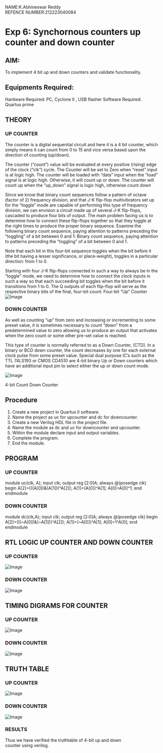 NAME:K.Abhineswar Reddy<br>
REFENCE NUMBER:212223040084



# Exp 6: Synchornous counters up counter and down counter 
## AIM: 
To implement 4 bit up and down counters and validate functionality.
## Equipments Required:
Hardware Required: PC, Cyclone II , USB flasher
Software Required: Quartus prime
## THEORY 

### UP COUNTER 
The counter is a digital sequential circuit and here it is a 4 bit counter, which simply means it can count from 0 to 15 and vice versa based upon the direction of counting (up/down). 

The counter (“count“) value will be evaluated at every positive (rising) edge of the clock (“clk“) cycle.
The Counter will be set to Zero when “reset” input is at logic high.
The counter will be loaded with “data” input when the “load” signal is at logic high. Otherwise, it will count up or down.
The counter will count up when the “up_down” signal is logic high, otherwise count down

Since we know that binary count sequences follow a pattern of octave (factor of 2) frequency division, and that J-K flip-flop multivibrators set up for the “toggle” mode are capable of performing this type of frequency division, we can envision a circuit made up of several J-K flip-flops, cascaded to produce four bits of output.
The main problem facing us is to determine how to connect these flip-flops together so that they toggle at the right times to produce the proper binary sequence.
Examine the following binary count sequence, paying attention to patterns preceding the “toggling” of a bit between 0 and 1:
Binary count sequence, paying attention to patterns preceding the “toggling” of a bit between 0 and 1.

Note that each bit in this four-bit sequence toggles when the bit before it (the bit having a lesser significance, or place-weight), toggles in a particular direction: from 1 to 0.

Starting with four J-K flip-flops connected in such a way to always be in the “toggle” mode, we need to determine how to connect the clock inputs in such a way so that each succeeding bit toggles when the bit before it transitions from 1 to 0.
The Q outputs of each flip-flop will serve as the respective binary bits of the final, four-bit count:
Four-bit “Up” Counter
![Image](https://github.com/23012312/Exp-7-Synchornous-counters-/assets/150009714/60ccaddf-a84e-41eb-81e5-cb2c46c87a08)



### DOWN COUNTER 

As well as counting “up” from zero and increasing or incrementing to some preset value, it is sometimes necessary to count “down” from a predetermined value to zero allowing us to produce an output that activates when the zero count or some other pre-set value is reached.

This type of counter is normally referred to as a Down Counter, (CTD). In a binary or BCD down counter, the count decreases by one for each external clock pulse from some preset value. Special dual purpose IC’s such as the TTL 74LS193 or CMOS CD4510 are 4-bit binary Up or Down counters which have an additional input pin to select either the up or down count mode.

![Image](https://github.com/23012312/Exp-7-Synchornous-counters-/assets/150009714/b7d9e019-49a5-432f-b0f1-afa3e5ffccef)


4-bit Count Down Counter

## Procedure
1. Create a new project in Quartus II software.
2. Name the project as uc for upcounter and dc for downcounter.
3. Create a new Verilog HDL file in the project file.
4. Name the module as dc and uc for downcounter and upcounter.
5. Within the module declare input and output variables.
6. Complete the program.
7. End the module.

## PROGRAM 
### UP COUNTER

module uc(clk, A);
input clk;
output reg [2:0]A;
always @(posedge clk)
begin
A[2]=(((A[0])&(A[1]))^A[2]);
A[1]=(A[0])^A[1];
A[0]=A[0]^1;
end
endmodule

### DOWN COUNTER

module dc(clk,A);
input clk;
output reg [2:0]A;
always @(posedge clk)
begin
A[2]=(((~A[0])&(~A[1]))^A[2]);
A[1]=(~A[0])^A[1];
A[0]=1^A[0];
end
endmodule


## RTL LOGIC UP COUNTER AND DOWN COUNTER  
### UP COUNTER
![Image](https://github.com/23012312/Exp-7-Synchornous-counters-/assets/150009714/4e0539dc-586e-4a81-910a-9714cb1865fc)

 
### DOWN COUNTER

![Image](https://github.com/23012312/Exp-7-Synchornous-counters-/assets/150009714/1ee17b01-c272-416c-a6be-3f1a495262c3)



 
## TIMING DIGRAMS FOR COUNTER  
### UP COUNTER

![Image](https://github.com/23012312/Exp-7-Synchornous-counters-/assets/150009714/78a554ff-e083-4478-9b74-8f82fbf79906)



### DOWN COUNTER


![Image](https://github.com/23012312/Exp-7-Synchornous-counters-/assets/150009714/c7470f5d-fcad-428e-92a5-021c218e2c9e)




 
## TRUTH TABLE
### UP COUNTER

![Image](https://github.com/23012312/Exp-7-Synchornous-counters-/assets/150009714/892b1211-a49a-4583-a604-fab737dc580b)

 
### DOWN COUNTER

![Image](https://github.com/23012312/Exp-7-Synchornous-counters-/assets/150009714/dcdf36cc-429d-4230-888e-164616c032b8)

 

### RESULTS 
Thus we have verified the truthtable of 4-bit up and down counter using verilog.















































